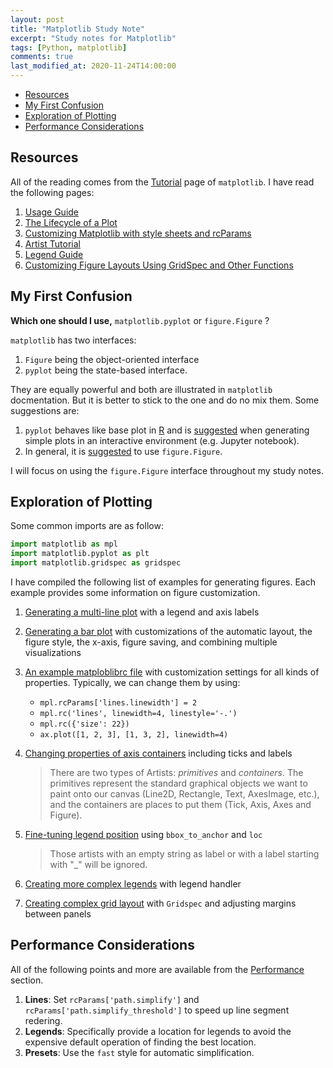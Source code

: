 ```yaml
---
layout: post
title: "Matplotlib Study Note"
excerpt: "Study notes for Matplotlib"
tags: [Python, matplotlib]
comments: true
last_modified_at: 2020-11-24T14:00:00
---
```


<!-- vim-markdown-toc GFM -->

* [Resources](#resources)
* [My First Confusion](#my-first-confusion)
* [Exploration of Plotting](#exploration-of-plotting)
* [Performance Considerations](#performance-considerations)

<!-- vim-markdown-toc -->

## Resources

All of the reading comes from the [Tutorial](https://matplotlib.org/tutorials/index.html) page of `matplotlib`. I have read the following pages:

1. [Usage Guide](https://matplotlib.org/tutorials/introductory/usage.html#sphx-glr-tutorials-introductory-usage-py)
2. [The Lifecycle of a Plot](https://matplotlib.org/tutorials/introductory/lifecycle.html#the-lifecycle-of-a-plot)
3. [Customizing Matplotlib with style sheets and rcParams](https://matplotlib.org/tutorials/introductory/usage.html#the-object-oriented-interface-and-the-pyplot-interface)
4. [Artist Tutorial](https://matplotlib.org/tutorials/intermediate/artists.html#sphx-glr-tutorials-intermediate-artists-py)
5. [Legend Guide](https://matplotlib.org/tutorials/intermediate/legend_guide.html#sphx-glr-tutorials-intermediate-legend-guide-py)
6. [Customizing Figure Layouts Using GridSpec and Other Functions](https://matplotlib.org/tutorials/intermediate/gridspec.html#customizing-figure-layouts-using-gridspec-and-other-functions)

## My First Confusion

**Which one should I use,** `matplotlib.pyplot` or `figure.Figure` ?

`matplotlib` has two interfaces:

1. `Figure` being the object-oriented interface
2. `pyplot` being the state-based interface.

They are equally powerful and both are illustrated in `matplotlib` docmentation. But it is better to stick to the one and do no mix them. Some suggestions are:

1. `pyplot` behaves like base plot in [R](https://www.r-project.org/) and is [suggested](https://matplotlib.org/tutorials/introductory/usage.html#the-object-oriented-interface-and-the-pyplot-interface) when generating simple plots in an interactive environment (e.g. Jupyter notebook).
2. In general, it is [suggested](https://matplotlib.org/tutorials/introductory/lifecycle.html#a-note-on-the-object-oriented-api-vs-pyplot) to use `figure.Figure`.

I will focus on using the `figure.Figure` interface throughout my study notes.

## Exploration of Plotting

Some common imports are as follow:

```python
import matplotlib as mpl
import matplotlib.pyplot as plt
import matplotlib.gridspec as gridspec
```

I have compiled the following list of examples for generating figures. Each example provides some information on figure customization.

1. [Generating a multi-line plot](https://matplotlib.org/tutorials/introductory/usage.html#the-object-oriented-interface-and-the-pyplot-interface) with a legend and axis labels

2. [Generating a bar plot](https://matplotlib.org/tutorials/introductory/lifecycle.html#combining-multiple-visualizations) with customizations of the automatic layout, the figure style, the x-axis, figure saving, and combining multiple visualizations

3. [An example matploblibrc file](https://matplotlib.org/tutorials/introductory/customizing.html#a-sample-matplotlibrc-file) with customization settings for all kinds of properties. Typically, we can change them by using:
   - `mpl.rcParams['lines.linewidth'] = 2`
   - `mpl.rc('lines', linewidth=4, linestyle='-.')`
   - `mpl.rc({'size': 22})`
   - `ax.plot([1, 2, 3], [1, 3, 2], linewidth=4)`
   
4. [Changing properties of axis containers](https://matplotlib.org/tutorials/intermediate/artists.html#sphx-glr-tutorials-intermediate-artists-py) including ticks and labels
   
   > There are two types of Artists: *primitives* and *containers*. The primitives represent the standard graphical objects we want to paint onto our canvas (Line2D, Rectangle, Text, AxesImage, etc.), and the containers are places to put them (Tick, Axis, Axes and Figure).

5. [Fine-tuning legend position](https://matplotlib.org/api/_as_gen/matplotlib.pyplot.legend.html#matplotlib.pyplot.legend) using `bbox_to_anchor` and `loc`

   > Those artists with an empty string as label or with a label starting with "_" will be ignored.

6. [Creating more complex legends](https://matplotlib.org/tutorials/intermediate/legend_guide.html#legend-handlers) with legend handler

7. [Creating complex grid layout](https://matplotlib.org/tutorials/intermediate/gridspec.html#fine-adjustments-to-a-gridspec-layout) with `Gridspec` and adjusting margins between panels

## Performance Considerations

All of the following points and more are available from the [Performance](https://matplotlib.org/tutorials/introductory/usage.html#performance) section.

1. **Lines**: Set `rcParams['path.simplify']` and `rcParams['path.simplify_threshold']` to speed up line segment redering.
2. **Legends**: Specifically provide a location for legends to avoid the expensive default operation of finding the best location.
3. **Presets**: Use the `fast` style for automatic simplification.


